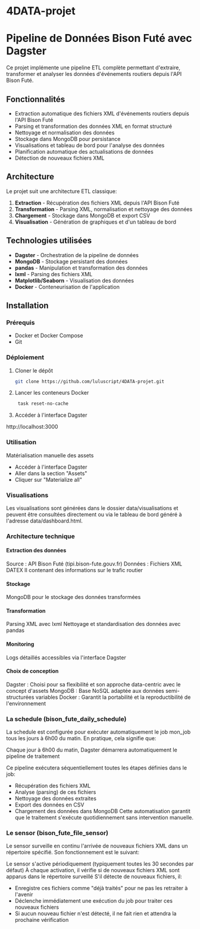 # 4DATA-projet

# Pipeline de Données Bison Futé avec Dagster

Ce projet implémente une pipeline ETL complète permettant d'extraire, transformer et analyser les données d'événements routiers depuis l'API Bison Futé.

## Fonctionnalités

- Extraction automatique des fichiers XML d'événements routiers depuis l'API Bison Futé
- Parsing et transformation des données XML en format structuré
- Nettoyage et normalisation des données
- Stockage dans MongoDB pour persistance
- Visualisations et tableau de bord pour l'analyse des données
- Planification automatique des actualisations de données
- Détection de nouveaux fichiers XML

## Architecture

Le projet suit une architecture ETL classique:

1. **Extraction** - Récupération des fichiers XML depuis l'API Bison Futé
2. **Transformation** - Parsing XML, normalisation et nettoyage des données
3. **Chargement** - Stockage dans MongoDB et export CSV
4. **Visualisation** - Génération de graphiques et d'un tableau de bord

## Technologies utilisées

- **Dagster** - Orchestration de la pipeline de données
- **MongoDB** - Stockage persistant des données
- **pandas** - Manipulation et transformation des données
- **lxml** - Parsing des fichiers XML
- **Matplotlib/Seaborn** - Visualisation des données
- **Docker** - Conteneurisation de l'application

## Installation

### Prérequis
- Docker et Docker Compose
- Git

### Déploiement
1. Cloner le dépôt
   ```bash
   git clone https://github.com/luluscript/4DATA-projet.git

2. Lancer les conteneurs Docker

   ```bash
    task reset-no-cache

3. Accéder à l'interface Dagster

http://localhost:3000

### Utilisation
Matérialisation manuelle des assets
- Accéder à l'interface Dagster
- Aller dans la section "Assets"
- Cliquer sur "Materialize all"

### Visualisations
Les visualisations sont générées dans le dossier data/visualisations et peuvent être consultées directement ou via le tableau de bord généré à l'adresse data/dashboard.html.

### Architecture technique
#### Extraction des données
Source : API Bison Futé (tipi.bison-fute.gouv.fr)
Données : Fichiers XML DATEX II contenant des informations sur le trafic routier
#### Stockage
MongoDB pour le stockage des données transformées
#### Transformation
Parsing XML avec lxml
Nettoyage et standardisation des données avec pandas
#### Monitoring
Logs détaillés accessibles via l'interface Dagster

#### Choix de conception
Dagster : Choisi pour sa flexibilité et son approche data-centric avec le concept d'assets
MongoDB : Base NoSQL adaptée aux données semi-structurées variables
Docker : Garantit la portabilité et la reproductibilité de l'environnement

### La schedule (bison_fute_daily_schedule)
La schedule est configurée pour exécuter automatiquement le job mon_job tous les jours à 6h00 du matin. En pratique, cela signifie que:

Chaque jour à 6h00 du matin, Dagster démarrera automatiquement le pipeline de traitement

Ce pipeline exécutera séquentiellement toutes les étapes définies dans le job:
- Récupération des fichiers XML
- Analyse (parsing) de ces fichiers
- Nettoyage des données extraites
- Export des données en CSV
- Chargement des données dans MongoDB
Cette automatisation garantit que le traitement s'exécute quotidiennement sans intervention manuelle.

### Le sensor (bison_fute_file_sensor)
Le sensor surveille en continu l'arrivée de nouveaux fichiers XML dans un répertoire spécifié. Son fonctionnement est le suivant:

Le sensor s'active périodiquement (typiquement toutes les 30 secondes par défaut)
À chaque activation, il vérifie si de nouveaux fichiers XML sont apparus dans le répertoire surveillé
S'il détecte de nouveaux fichiers, il:
- Enregistre ces fichiers comme "déjà traités" pour ne pas les retraiter à l'avenir
- Déclenche immédiatement une exécution du job pour traiter ces nouveaux fichiers
- Si aucun nouveau fichier n'est détecté, il ne fait rien et attendra la prochaine vérification